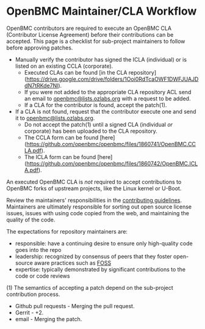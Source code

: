 # OpenBMC Maintainer/CLA Workflow
OpenBMC contributors are required to execute an OpenBMC CLA (Contributor
License Agreement) before their contributions can be accepted.  This page is a
checklist for sub-project maintainers to follow before approving patches.

* Manually verify the contributor has signed the ICLA (individual) or is
listed on an existing CCLA (corporate).
	* Executed CLAs can be found [in the CLA repository]
	(https://drive.google.com/drive/folders/1Ooi0RdTcaOWF1DWFJUAJDdN7tRKde7Nl).
	* If you were not added to the appropriate CLA repository ACL send an
email to openbmc@lists.ozlabs.org with a request to be added.
	* If a CLA for the contributor is found, accept the patch(1).
* If a CLA is not found, request that the contributor execute one and send it
to openbmc@lists.ozlabs.org.
	* Do not accept the patch(1) until a signed CLA (individual _or_
corporate) has been uploaded to the CLA repository.
	* The CCLA form can be found [here]
	(https://github.com/openbmc/openbmc/files/1860741/OpenBMC.CCLA.pdf).
	* The ICLA form can be found [here]
	(https://github.com/openbmc/openbmc/files/1860742/OpenBMC.ICLA.pdf).

An executed OpenBMC CLA is _not_ required to accept contributions to
OpenBMC forks of upstream projects, like the Linux kernel or U-Boot.

Review the maintainers' responsibilities in the [contributing
guidelines](./contributing.md).  Maintainers are ultimately
responsible for sorting out open source license issues, issues with
using code copied from the web, and maintaining the quality of the
code.

The expectations for repository maintainers are:
 - responsible: have a continuing desire to ensure only high-quality
   code goes into the repo
 - leadership: recognized by consensus of peers that they foster
   open-source aware practices such as [FOSS](https://en.wikipedia.org/wiki/Free_and_open-source_software)
 - expertise: typically demonstrated by significant contributions to
   the code or code reviews

(1) The semantics of accepting a patch depend on the sub-project contribution
process.

* Github pull requests - Merging the pull request.
* Gerrit - +2.
* email - Merging the patch.
